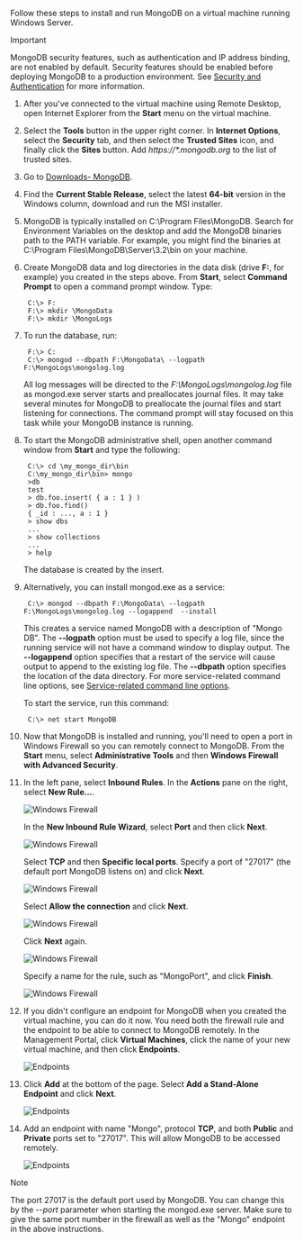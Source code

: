 Follow these steps to install and run MongoDB on a virtual machine running Windows Server.

> [!IMPORTANT]
> MongoDB security features, such as authentication and IP address binding, are not enabled by default. Security features should be enabled before deploying MongoDB to a production environment.  See [Security and Authentication](http://www.mongodb.org/display/DOCS/Security+and+Authentication) for more information.
> 
> 

1. After you've connected to the virtual machine using Remote Desktop, open Internet Explorer from the **Start** menu on the virtual machine.
2. Select the **Tools** button in the upper right corner.  In **Internet Options**, select the **Security** tab, and then select the **Trusted Sites** icon, and finally click the **Sites** button. Add *https://\*.mongodb.org* to the list of trusted sites.
3. Go to [Downloads- MongoDB](http://www.mongodb.org/downloads).
4. Find the **Current Stable Release**, select the latest **64-bit** version in the Windows column, download and run the MSI installer.
5. MongoDB is typically installed on C:\Program Files\MongoDB. Search for Environment Variables on the desktop and add the MongoDB binaries path to the PATH variable. For example, you might find the binaries at C:\Program Files\MongoDB\Server\3.2\bin on your machine.
6. Create MongoDB data and log directories in the data disk (drive **F:**, for example) you created in the steps above. From **Start**, select **Command Prompt** to open a command prompt window.  Type:
   
        C:\> F:
        F:\> mkdir \MongoData
        F:\> mkdir \MongoLogs
7. To run the database, run:
   
        F:\> C:
        C:\> mongod --dbpath F:\MongoData\ --logpath F:\MongoLogs\mongolog.log
   
    All log messages will be directed to the *F:\MongoLogs\mongolog.log* file as mongod.exe server starts and preallocates journal files. It may take several minutes for MongoDB to preallocate the journal files and start listening for connections. The command prompt will stay focused on this task while your MongoDB instance is running.
8. To start the MongoDB administrative shell, open another command window from **Start** and type the following:
   
        C:\> cd \my_mongo_dir\bin  
        C:\my_mongo_dir\bin> mongo  
        >db  
        test
        > db.foo.insert( { a : 1 } )  
        > db.foo.find()  
        { _id : ..., a : 1 }  
        > show dbs  
        ...  
        > show collections  
        ...  
        > help  
   
    The database is created by the insert.
9. Alternatively, you can install mongod.exe as a service:
   
        C:\> mongod --dbpath F:\MongoData\ --logpath F:\MongoLogs\mongolog.log --logappend  --install
   
    This creates a service named MongoDB with a description of "Mongo DB". The **--logpath** option must be used to specify a log file, since the running service will not have a command window to display output.  The **--logappend** option specifies that a restart of the service will cause output to append to the existing log file.  The **--dbpath** option specifies the location of the data directory. For more service-related command line options, see [Service-related command line options](http://www.mongodb.org/display/DOCS/Windows+Service).
   
    To start the service, run this command:
   
        C:\> net start MongoDB
10. Now that MongoDB is installed and running, you'll need to open a port in Windows Firewall so you can remotely connect to MongoDB.  From the **Start** menu, select **Administrative Tools** and then **Windows Firewall with Advanced Security**.
11. In the left pane, select **Inbound Rules**.  In the **Actions** pane on the right, select **New Rule...**.
    
    ![Windows Firewall](./media/install-and-run-mongo-on-win2k8-vm/WinFirewall1.png)
    
    In the **New Inbound Rule Wizard**, select **Port** and then click **Next**.
    
    ![Windows Firewall](./media/install-and-run-mongo-on-win2k8-vm/WinFirewall2.png)
    
    Select **TCP** and then **Specific local ports**.  Specify a port of "27017" (the default port MongoDB listens on) and click **Next**.
    
    ![Windows Firewall](./media/install-and-run-mongo-on-win2k8-vm/WinFirewall3.png)
    
    Select **Allow the connection** and click **Next**.
    
    ![Windows Firewall](./media/install-and-run-mongo-on-win2k8-vm/WinFirewall4.png)
    
    Click **Next** again.
    
    ![Windows Firewall](./media/install-and-run-mongo-on-win2k8-vm/WinFirewall5.png)
    
    Specify a name for the rule, such as "MongoPort", and click **Finish**.
    
    ![Windows Firewall](./media/install-and-run-mongo-on-win2k8-vm/WinFirewall6.png)
12. If you didn't configure an endpoint for MongoDB when you created the virtual machine, you can do it now. You need both the firewall rule and the endpoint to be able to connect to MongoDB remotely. In the Management Portal, click **Virtual Machines**, click the name of your new virtual machine, and then click **Endpoints**.
    
    ![Endpoints](./media/install-and-run-mongo-on-win2k8-vm/WinVmAddEndpoint.png)
13. Click **Add** at the bottom of the page. Select **Add a Stand-Alone Endpoint** and click **Next**.
    
    ![Endpoints](./media/install-and-run-mongo-on-win2k8-vm/WinVmAddEndpoint2.png)
14. Add an endpoint with name "Mongo", protocol **TCP**, and both **Public** and **Private** ports set to "27017". This will allow MongoDB to be accessed remotely.
    
    ![Endpoints](./media/install-and-run-mongo-on-win2k8-vm/WinVmAddEndpoint3.png)

> [!NOTE]
> The port 27017 is the default port used by MongoDB. You can change this by the *--port* parameter when starting the mongod.exe server. Make sure to give the same port number in the firewall as well as the "Mongo" endpoint in the above instructions.
> 
> 

[MongoDownloads]: http://www.mongodb.org/downloads

[MongoWindowsSvcOptions]: http://www.mongodb.org/display/DOCS/Windows+Service


[Image1]: ./media/install-and-run-mongo-on-win2k8-vm/WinFirewall1.png
[Image2]: ./media/install-and-run-mongo-on-win2k8-vm/WinFirewall2.png
[Image3]: ./media/install-and-run-mongo-on-win2k8-vm/WinFirewall3.png
[Image4]: ./media/install-and-run-mongo-on-win2k8-vm/WinFirewall4.png
[Image5]: ./media/install-and-run-mongo-on-win2k8-vm/WinFirewall5.png
[Image6]: ./media/install-and-run-mongo-on-win2k8-vm/WinFirewall6.png
[Image7]: ./media/install-and-run-mongo-on-win2k8-vm/WinVmAddEndpoint.png
[Image8]: ./media/install-and-run-mongo-on-win2k8-vm/WinVmAddEndpoint2.png
[Image9]: ./media/install-and-run-mongo-on-win2k8-vm/WinVmAddEndpoint3.png
